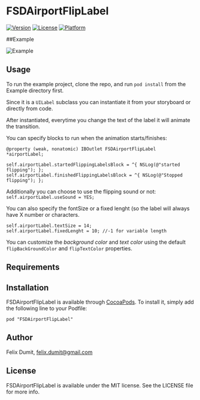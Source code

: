 # FSDAirportFlipLabel

<!--[![CI Status](http://img.shields.io/travis/Felix Dumit/FSDAirportFlipLabel.svg?style=flat)](https://travis-ci.org/Felix Dumit/FSDAirportFlipLabel)-->
[![Version](https://img.shields.io/cocoapods/v/FSDAirportFlipLabel.svg?style=flat)](http://cocoadocs.org/docsets/FSDAirportFlipLabel)
[![License](https://img.shields.io/cocoapods/l/FSDAirportFlipLabel.svg?style=flat)](http://cocoadocs.org/docsets/FSDAirportFlipLabel)
[![Platform](https://img.shields.io/cocoapods/p/FSDAirportFlipLabel.svg?style=flat)](http://cocoadocs.org/docsets/FSDAirportFlipLabel)

##Example

![Example](https://raw.githubusercontent.com/felix-dumit/FSDAirportFlipLabel/master/example.gif)

## Usage

To run the example project, clone the repo, and run `pod install` from the Example directory first.

Since it is a `UILabel` subclass you can instantiate it from your storyboard or directly from code.

After instantiated, everytime you change the text of the label it will animate the transition.

You can specify blocks to run when the animation starts/finishes:

```objc
@property (weak, nonatomic) IBOutlet FSDAirportFlipLabel *airportLabel;

self.airportLabel.startedFlippingLabelsBlock = ^{ NSLog(@"started flipping"); };
self.airportLabel.finishedFlippingLabelsBlock = ^{ NSLog(@"Stopped flipping"); };

```

Additionally you can choose to use the flipping sound or not:
`self.airportLabel.useSound = YES;`

You can also specify the fontSize or a fixed lenght (so the label will always have X number or characters.
```objc
self.airportLabel.textSize = 14;
self.airportLabel.fixedLenght = 10; //-1 for variable length
```

You can customize the *background color* and *text color* using the default `flipBackGroundColor` and `flipTextColor` properties.

## Requirements

## Installation

FSDAirportFlipLabel is available through [CocoaPods](http://cocoapods.org). To install
it, simply add the following line to your Podfile:

    pod "FSDAirportFlipLabel"

## Author

Felix Dumit, felix.dumit@gmail.com

## License

FSDAirportFlipLabel is available under the MIT license. See the LICENSE file for more info.

